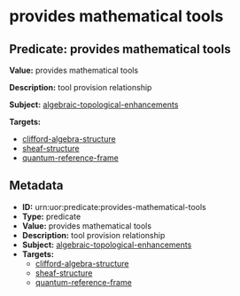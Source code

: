 # provides mathematical tools

## Predicate: provides mathematical tools

**Value:** provides mathematical tools

**Description:** tool provision relationship

**Subject:** [algebraic-topological-enhancements](../Concepts/algebraic-topological-enhancements.md)

**Targets:**

- [clifford-algebra-structure](../Concepts/clifford-algebra-structure.md)
- [sheaf-structure](../Concepts/sheaf-structure.md)
- [quantum-reference-frame](../Concepts/quantum-reference-frame.md)

## Metadata

- **ID:** urn:uor:predicate:provides-mathematical-tools
- **Type:** predicate
- **Value:** provides mathematical tools
- **Description:** tool provision relationship
- **Subject:** [algebraic-topological-enhancements](../Concepts/algebraic-topological-enhancements.md)
- **Targets:**
  - [clifford-algebra-structure](../Concepts/clifford-algebra-structure.md)
  - [sheaf-structure](../Concepts/sheaf-structure.md)
  - [quantum-reference-frame](../Concepts/quantum-reference-frame.md)
